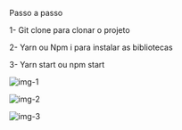 Passo a passo

1- Git clone para clonar o projeto

2- Yarn ou Npm i para instalar as bibliotecas

3- Yarn start ou npm start



![img-1](https://github.com/WenerRodrigo/mural_angular/assets/106413124/32c9ad99-13fa-414d-8c6a-3ffa439fb401)



![img-2](https://github.com/WenerRodrigo/mural_angular/assets/106413124/2ab5c6ec-2ddd-4377-b9e7-744ff273d4d6)




![img-3](https://github.com/WenerRodrigo/mural_angular/assets/106413124/e521a831-e346-477b-a176-99c42c548d7a)
